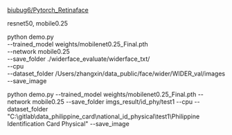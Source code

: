 

[biubug6/Pytorch_Retinaface](https://github.com/biubug6/Pytorch_Retinaface)

resnet50, mobile0.25


python demo.py \
    --trained_model weights/mobilenet0.25_Final.pth \
    --network mobile0.25 \
    --save_folder ./widerface_evaluate/widerface_txt/ \
    --cpu \
    --dataset_folder /Users/zhangxin/data_public/face/wider/WIDER_val/images \
    --save_image

python demo.py --trained_model weights/mobilenet0.25_Final.pth --network mobile0.25 --save_folder imgs_result/id_phy/test1 --cpu --dataset_folder "C:\gitlab\data_philippine_card\national_id_physical\test1\Philippine Identification Card Physical" --save_image

